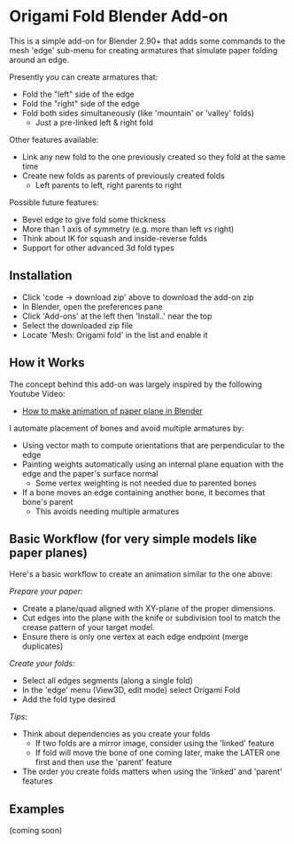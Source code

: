 # Origami Fold Blender Add-on
This is a simple add-on for Blender 2.90+ that adds some commands to the mesh 'edge' sub-menu for creating armatures that simulate paper folding around an edge.

Presently you can create armatures that:
- Fold the "left" side of the edge
- Fold the "right" side of the edge
- Fold both sides simultaneously (like 'mountain' or 'valley' folds)
  - Just a pre-linked left & right fold

Other features available:
- Link any new fold to the one previously created so they fold at the same time
- Create new folds as parents of previously created folds
  - Left parents to left, right parents to right

Possible future features:
- Bevel edge to give fold some thickness
- More than 1 axis of symmetry (e.g. more than left vs right)
- Think about IK for squash and inside-reverse folds
- Support for other advanced 3d fold types

## Installation
- Click 'code -> download zip' above to download the add-on zip
- In Blender, open the preferences pane
- Click 'Add-ons' at the left then 'Install..' near the top
- Select the downloaded zip file
- Locate 'Mesh: Origami fold' in the list and enable it

## How it Works
The concept behind this add-on was largely inspired by the following Youtube Video:
- [How to make animation of paper plane in Blender](https://www.youtube.com/watch?v=pNek1tRkhqg)

I automate placement of bones and avoid multiple armatures by:
- Using vector math to compute orientations that are perpendicular to the edge
- Painting weights automatically using an internal plane equation with the edge and the paper's surface normal
  - Some vertex weighting is not needed due to parented bones
- If a bone moves an edge containing another bone, it becomes that bone's parent
  - This avoids needing multiple armatures

## Basic Workflow (for very simple models like paper planes)
Here's a basic workflow to create an animation similar to the one above:

*Prepare your paper:*
- Create a plane/quad aligned with XY-plane of the proper dimensions.
- Cut edges into the plane with the knife or subdivision tool to match the crease pattern of your target model.
- Ensure there is only one vertex at each edge endpoint (merge duplicates)

*Create your folds:*
- Select all edges segments (along a single fold)
- In the 'edge' menu (View3D, edit mode) select Origami Fold
- Add the fold type desired

*Tips:*
- Think about dependencies as you create your folds
  - If two folds are a mirror image, consider using the 'linked' feature
  - If fold will move the bone of one coming later, make the LATER one first and then use the 'parent' feature
- The order you create folds matters when using the 'linked' and 'parent' features

## Examples
(coming soon)
